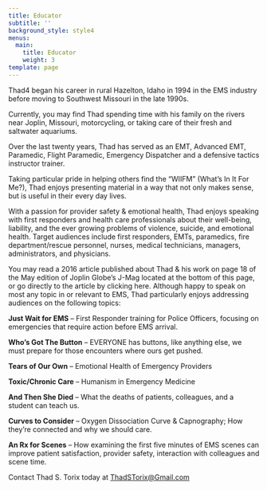 ```yaml
---
title: Educator
subtitle: ''
background_style: style4
menus:
  main:
    title: Educator
    weight: 3
template: page
---
```

Thad4 began his career in rural Hazelton, Idaho in 1994 in the EMS industry before moving to Southwest Missouri in the late 1990s.

Currently, you may find Thad spending time with his family on the rivers near Joplin, Missouri, motorcycling, or taking care of their fresh and saltwater aquariums.

Over the last twenty years, Thad has served as an EMT, Advanced EMT, Paramedic, Flight Paramedic, Emergency Dispatcher and a defensive tactics instructor trainer.

Taking particular pride in helping others find the “WIIFM” (What’s In It For Me?), Thad enjoys presenting material in a way that not only makes sense, but is useful in their every day lives.

With a passion for provider safety & emotional health, Thad enjoys speaking with first responders and health care professionals about their well-being, liability, and the ever growing problems of violence, suicide, and emotional health.  Target audiences include first responders, EMTs, paramedics, fire department/rescue personnel, nurses, medical technicians, managers, administrators, and physicians.

You may read a 2016 article published about Thad & his work on page 18 of the May edition of Joplin Globe’s J-Mag located at the bottom of this page, or go directly to the article by clicking here. Although happy to speak on most any topic in or relevant to EMS, Thad particularly enjoys addressing audiences on the following topics:

**Just Wait for EMS** – First Responder training for Police Officers, focusing on emergencies that require action before EMS arrival.

**Who’s Got The Button** – EVERYONE has buttons, like anything else, we must prepare for those encounters where ours get pushed.

**Tears of Our Own** – Emotional Health of Emergency Providers

**Toxic/Chronic Care** – Humanism in Emergency Medicine

**And Then She Died** – What the deaths of patients, colleagues, and a student can teach us.

**Curves to Consider** – Oxygen Dissociation Curve & Capnography; How they’re connected and why we should care.

**An Rx for Scenes** – How examining the first five minutes of EMS scenes can improve patient satisfaction, provider safety, interaction with colleagues and scene time.

Contact Thad S. Torix today at ThadSTorix@Gmail.com
